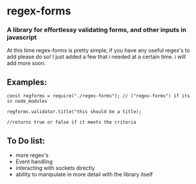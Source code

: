 # regex-forms

### A library for effortlessy validating forms, and other inputs in javascript
At this time regex-forms is pretty simple, if you have any useful regex's to add please do so! I just added a few that i needed at a certain time. i will add more soon. 

## Examples:
```
const regforms = require("./regex-forms"); // ("regex-forms") if its in node_modules

regforms.validator.title("this should be a title);

//returns true or false if it meets the criteria
```

## To Do list:

* more regex's
* Event handling
* interacting with sockets directly
* ability to manipulate in more detail with the library itself
